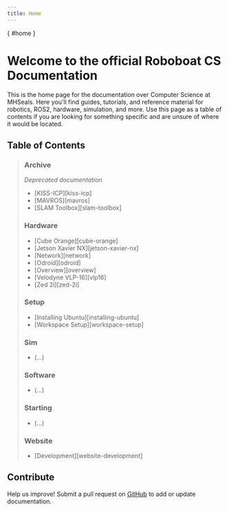 ```yaml
---
title: Home
---
```

[](){ #home }
# Welcome to the official Roboboat CS Documentation

This is the home page for the documentation over Computer Science at MHSeals. Here you'll find guides, tutorials, and reference material for robotics, ROS2, hardware, simulation, and more. Use this page as a table of contents if you are looking for something specific and are unsure of where it would be located.

## Table of Contents

>### Archive
> _Deprecated documentation_
>
>- [KISS-ICP][kiss-icp]
>- [MAVROS][mavros]
>- [SLAM Toolbox][slam-toolbox]
>### Hardware
>- [Cube Orange][cube-orange]
>- [Jetson Xavier NX][jetson-xavier-nx]
>- [Network][network]
>- [Odroid][odroid]
>- [Overview][overview]
>- [Velodyne VLP-16][vlp16]
>- [Zed 2i][zed-2i]
>### Setup
>- [Installing Ubuntu][installing-ubuntu]
>- [Workspace Setup][workspace-setup]
>### Sim
>- (...)
>### Software
>- (...)
>### Starting
>- (...)
>### Website
>- [Development][website-development]

## Contribute

Help us improve! Submit a pull request on [GitHub](https://github.com/MHSeals/docs) to add or update documentation.
